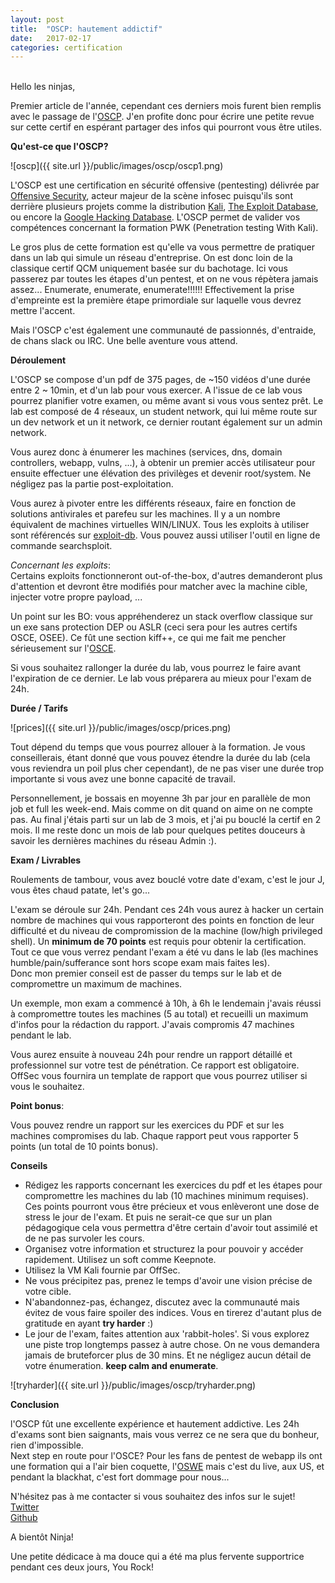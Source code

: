 ```yaml
---
layout: post
title:  "OSCP: hautement addictif"
date:   2017-02-17
categories: certification
---
```

<br />
Hello les ninjas,
  
Premier article de l'année, cependant ces derniers mois furent bien remplis avec le passage de l'[OSCP](https://www.offensive-security.com/information-security-certifications/oscp-offensive-security-certified-professional/). J'en profite donc pour écrire une petite revue sur cette certif en espérant partager des infos qui pourront vous être utiles.
  
**Qu'est-ce que l'OSCP?**
  
![oscp]({{ site.url }}/public/images/oscp/oscp1.png)

L'OSCP est une certification en sécurité offensive (pentesting) délivrée par [Offensive Security](https://www.offensive-security.com/), acteur majeur de la scène infosec puisqu'ils sont derrière plusieurs projets comme la distribution [Kali](https://www.kali.org/), [The Exploit Database](https://www.exploit-db.com/), ou encore la [Google Hacking Database](https://www.exploit-db.com/google-hacking-database/).  L'OSCP permet de valider vos compétences concernant la formation PWK (Penetration testing With Kali).
  
Le gros plus de cette formation est qu'elle va vous permettre de pratiquer dans un lab qui simule un réseau d'entreprise. On est donc loin de la classique certif QCM uniquement basée sur du bachotage. Ici vous passerez par toutes les étapes d'un pentest, et on ne vous répètera jamais assez... Enumerate, enumerate, enumerate!!!!!! Effectivement la prise d'empreinte est la première étape primordiale sur laquelle vous devrez mettre l'accent.
  
Mais l'OSCP c'est également une communauté de passionnés, d'entraide, de chans slack ou IRC. Une belle aventure vous attend.  
  
  
**Déroulement**
  
L'OSCP se compose d'un pdf de 375 pages, de ~150 vidéos d'une durée entre 2 ~ 10min, et d'un lab pour vous exercer. A l'issue de ce lab vous pourrez planifier votre examen, ou même avant si vous vous sentez prêt. Le lab est composé de 4 réseaux, un student network, qui lui même route sur un dev network et un it network, ce dernier routant également sur un admin network.  
  
Vous aurez donc à énumerer les machines (services, dns, domain controllers, webapp, vulns, ...), à obtenir un premier accès utilisateur pour ensuite effectuer une élévation des privilèges et devenir root/system. Ne négligez pas la partie post-exploitation.  
    
Vous aurez à pivoter entre les différents réseaux, faire en fonction de solutions antivirales et parefeu sur les machines. Il y a un nombre équivalent de machines virtuelles WIN/LINUX. Tous les exploits à utiliser sont référencés sur [exploit-db](https://www.exploit-db.com/). Vous pouvez aussi utiliser l'outil en ligne de commande searchsploit.  
  
_Concernant les exploits_:  
Certains exploits fonctionneront out-of-the-box, d'autres demanderont plus d'attention et devront être modifiés pour matcher avec la machine cible, injecter votre propre payload, ...  
  
Un point sur les BO: vous appréhenderez un stack overflow classique sur un exe sans protection DEP ou ASLR (ceci sera pour les autres certifs OSCE, OSEE). Ce fût une section kiff++, ce qui me fait me pencher sérieusement sur l'[OSCE](https://www.offensive-security.com/information-security-certifications/osce-offensive-security-certified-expert/).
  
Si vous souhaitez rallonger la durée du lab, vous pourrez le faire avant l'expiration de ce dernier. Le lab vous préparera au mieux pour l'exam de 24h.  
  
  
**Durée / Tarifs**  
  
![prices]({{ site.url }}/public/images/oscp/prices.png)  
  
Tout dépend du temps que vous pourrez allouer à la formation. Je vous conseillerais, étant donné que vous pouvez étendre la durée du lab (cela vous reviendra un poil plus cher cependant), de ne pas viser une durée trop importante si vous avez une bonne capacité de travail.  
  
Personnellement, je bossais en moyenne 3h par jour en parallèle de mon job et full les week-end. Mais comme on dit quand on aime on ne compte pas. Au final j'étais parti sur un lab de 3 mois, et j'ai pu bouclé la certif en 2 mois. Il me reste donc un mois de lab pour quelques petites douceurs à savoir les dernières machines du réseau Admin :).  
  
  
**Exam / Livrables**
  
Roulements de tambour, vous avez bouclé votre date d'exam, c'est le jour J, vous êtes chaud patate, let's go...  

L'exam se déroule sur 24h. Pendant ces 24h vous aurez à hacker un certain nombre de machines qui vous rapporteront des points en fonction de leur difficulté et du niveau de compromission de la machine (low/high privileged shell).  Un **minimum de 70 points** est requis pour obtenir la certification. Tout ce que vous verrez pendant l'exam a été vu dans le lab (les machines humble/pain/sufferance sont hors scope exam mais faites les).  
Donc mon premier conseil est de passer du temps sur le lab et de compromettre un maximum de machines. 
  
Un exemple, mon exam a commencé à 10h, à 6h le lendemain j'avais réussi à compromettre toutes les machines (5 au total) et recueilli un maximum d'infos pour la rédaction du rapport. J'avais compromis 47 machines pendant le lab.  
  
Vous aurez ensuite à nouveau 24h pour rendre un rapport détaillé et professionnel sur votre test de pénétration. Ce rapport est obligatoire. OffSec vous fournira un template de rapport que vous pourrez utiliser si vous le souhaitez.  
  
__Point bonus__:  
  
Vous pouvez rendre un rapport sur les exercices du PDF et sur les machines compromises du lab. Chaque rapport peut vous rapporter 5 points (un total de 10 points bonus).  
  
  
**Conseils**
  
 - Rédigez les rapports concernant les exercices du pdf et les étapes pour compromettre les machines du lab (10 machines minimum requises). Ces points pourront vous être précieux et vous enlèveront une dose de stress le jour de l'exam. Et puis ne serait-ce que sur un plan pédagogique cela vous permettra d'être certain d'avoir tout assimilé et de ne pas survoler les cours.
 - Organisez votre information et structurez la pour pouvoir y accéder rapidement. Utilisez un soft comme Keepnote.
 - Utilisez la VM Kali fournie par OffSec.
 - Ne vous précipitez pas, prenez le temps d'avoir une vision précise de votre cible.
 - N'abandonnez-pas, échangez, discutez avec la communauté mais évitez de vous faire spoiler des indices. Vous en tirerez d'autant plus de gratitude en ayant **try harder** :)
 - Le jour de l'exam, faites attention aux 'rabbit-holes'. Si vous explorez une piste trop longtemps passez à autre chose. On ne vous demandera jamais de bruteforcer plus de 30 mins. Et ne négligez aucun détail de votre énumeration. **keep calm and enumerate**.
  
![tryharder]({{ site.url }}/public/images/oscp/tryharder.png)  
  
  
**Conclusion**
  
l'OSCP fût une excellente expérience et hautement addictive. Les 24h d'exams sont bien saignants, mais vous verrez ce ne sera que du bonheur, rien d'impossible.  
Next step en route pour l'OSCE? Pour les fans de pentest de webapp ils ont une formation qui a l'air bien coquette, l'[OSWE](https://www.offensive-security.com/information-security-certifications/oswe-offensive-security-web-expert/) mais c'est du live, aux US, et pendant la blackhat, c'est fort dommage pour nous... 
  
N'hésitez pas à me contacter si vous souhaitez des infos sur le sujet!  
[Twitter](https://twitter.com/phackt_ul)  
[Github](https://github.com/phackt)
  
A bientôt Ninja!
  
Une petite dédicace à ma douce qui a été ma plus fervente supportrice pendant ces deux jours, You Rock!
